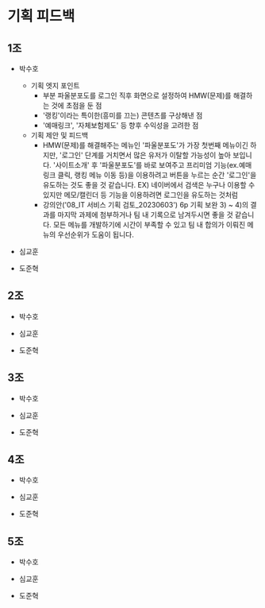 # 기획 피드백

## 1조

- 박수호
  - 기획 엣지 포인트
    - 부분 파울분포도를 로그인 직후 화면으로 설정하여 HMW(문제)를 해결하는 것에 초점을 둔 점
    - '랭킹'이라는 특이한(흥미를 끄는) 콘텐츠를 구상해낸 점
    - '예매링크', '자체보험제도' 등 향후 수익성을 고려한 점
  - 기획 제안 및 피드백
    - HMW(문제)를 해결해주는 메뉴인 '파울분포도'가 가장 첫번째 메뉴이긴 하지만, '로그인' 단계를 거치면서 많은 유저가 이탈할 가능성이 높아 보입니다. '사이트소개' 후 '파울분포도'를 바로 보여주고 프리미엄 기능(ex.예매링크 클릭, 랭킹 메뉴 이동 등)을 이용하려고 버튼을 누르는 순간 '로그인'을 유도하는 것도 좋을 것 같습니다. EX) 네이버에서 검색은 누구나 이용할 수 있지만 메모/캘린더 등 기능을 이용하려면 로그인을 유도하는 것처럼
    - 강의안('08_IT 서비스 기획 검토_20230603') 6p 기획 보완 3) ~ 4)의 결과를 마지막 과제에 첨부하거나 팀 내 기록으로 남겨두시면 좋을 것 같습니다. 모든 메뉴를 개발하기에 시간이 부족할 수 있고 팀 내 합의가 이뤄진 메뉴의 우선순위가 도움이 됩니다.

- 심교훈

- 도준혁

## 2조

- 박수호

- 심교훈

- 도준혁

## 3조

- 박수호

- 심교훈

- 도준혁

## 4조

- 박수호

- 심교훈

- 도준혁

## 5조

- 박수호

- 심교훈

- 도준혁
